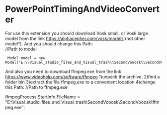 # PowerPointTimingAndVideoConverter
For use this extension you should download Vosk small, or Vosk large model from the link https://alphacephei.com/vosk/models (not other model*). 
And you should change this Path:             
//Path to model
     
     Model model = new Model("E:\\Visual_studio_files_and_Visual_trash\\SecondVooosk\\SecondVooosk\\model");
And also you need to download ffmpeg.exe from the link https://www.videohelp.com/software/ffmpeg
1)unpack the archive, 
2)find a folder bin
3)extract the file ffmpeg.exe to a convenient location
4)change this Path:
//Path to ffmpeg.exe 

ffmpegProcess.StartInfo.FileName = "E:\\Visual_studio_files_and_Visual_trash\\SecondVooosk\\SecondVooosk\\ffmpeg.exe";
